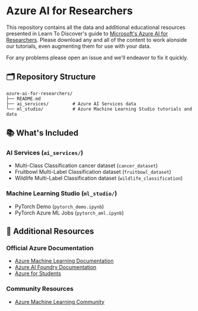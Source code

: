 # Azure AI for Researchers

This repository contains all the data and additional educational resources presented in Learn To Discover's guide to [Microsoft's Azure AI for Researchers](). Please download any and all of the content to work alonside our tutorials, even augmenting them for use with your data. 

For any problems please open an issue and we'll endeavor to fix it quickly.

## 🗂️ Repository Structure

```
azure-ai-for-researchers/
├── README.md
├── ai_services/         # Azure AI Services data
└── ml_studio/           # Azure Machine Learning Studio tutorials and data
```

## 📚 What's Included

### AI Services (`ai_services/`)

- Multi-Class Classification cancer dataset (`cancer_dataset`)
- Fruitbowl Multi-Label Classification dataset (`fruitbowl_dataset`)
- Wildlife Multi-Label Classification dataset (`wildlife_classification`)

### Machine Learning Studio (`ml_studio/`)

- PyTorch Demo (`pytorch_demo.ipynb`)
- PyTorch Azure ML Jobs (`pytorch_aml.ipynb`)


## 📖 Additional Resources

### Official Azure Documentation
- [Azure Machine Learning Documentation](https://docs.microsoft.com/azure/machine-learning/)
- [Azure AI Foundry Documentation](https://docs.microsoft.com/azure/cognitive-services/)
- [Azure for Students](https://azure.microsoft.com/free/students/)

### Community Resources
- [Azure Machine Learning Community](https://techcommunity.microsoft.com/t5/azure-ai/ct-p/AzureAI)